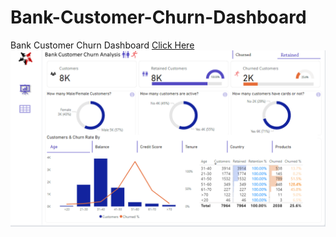 # Bank-Customer-Churn-Dashboard
Bank Customer Churn Dashboard [Click Here](https://app.powerbi.com/links/wljG3H8eAD?ctid=8aae2104-d553-40b7-887f-3b70446f7987&pbi_source=linkShare)
![Dashboard](https://github.com/Monica008/Bank-Customer-Churn-Dashboard/blob/main/Screenshot%202025-01-26%20100031.png)
